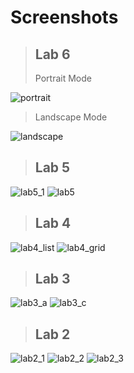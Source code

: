 # Screenshots

> ## Lab 6
> Portrait Mode
 
![portrait](https://user-images.githubusercontent.com/78833363/160520297-6797176c-c24e-42d2-b8a7-acd8bba2bff9.gif)

> Landscape Mode

![landscape](https://user-images.githubusercontent.com/78833363/160520227-21e4d0ee-ead7-43ae-a1bc-2b7dc9d51a2d.gif)


> ## Lab 5

![lab5_1](https://user-images.githubusercontent.com/78833363/158205457-511f5147-17a9-407d-926c-70855de7cb13.png)
![lab5](https://user-images.githubusercontent.com/78833363/158205164-649006bb-dc1a-4526-89c6-0a72e467af0c.png)

> ## Lab 4

![lab4_list](https://user-images.githubusercontent.com/78833363/158204452-6e524ea6-4e93-4e5d-a05e-109a3d649fa1.png)
![lab4_grid](https://user-images.githubusercontent.com/78833363/158204459-67223410-28da-4134-88dc-f9b190b2f47b.png)

> ## Lab 3

![lab3_a](https://user-images.githubusercontent.com/78833363/158204318-69ca3d50-3680-43cc-a0f7-3f9e3b7c4179.png)
![lab3_c](https://user-images.githubusercontent.com/78833363/158204379-71122e03-e809-4083-80a8-e3572ed467da.png)

> ## Lab 2

![lab2_1](https://user-images.githubusercontent.com/78833363/158204086-f442698f-145a-4d79-a0af-4521e1e6c5b5.png)
![lab2_2](https://user-images.githubusercontent.com/78833363/158204195-76e6ca88-a686-4598-9e79-7c593423ad97.png)
![lab2_3](https://user-images.githubusercontent.com/78833363/158204231-7c067e51-c84e-4ca0-ae3d-5f5f8c36e5ef.png)
